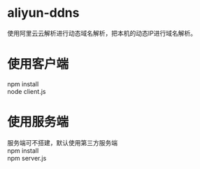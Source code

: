 # aliyun-ddns
使用阿里云云解析进行动态域名解析，把本机的动态IP进行域名解析。

# 使用客户端
npm install  
node client.js  

# 使用服务端
服务端可不搭建，默认使用第三方服务端  
npm install  
npm server.js  

